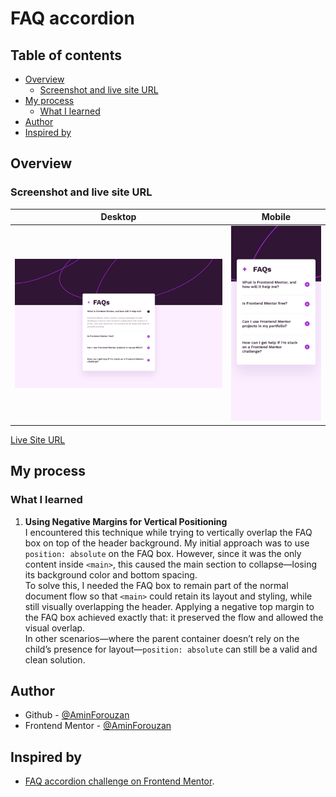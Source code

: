 # FAQ accordion

## Table of contents

- [Overview](#overview)
  - [Screenshot and live site URL](#screenshot-and-live-site-url)
- [My process](#my-process)
  - [What I learned](#what-i-learned)
- [Author](#author)
- [Inspired by](#inspired-by)

## Overview

### Screenshot and live site URL

| Desktop                                     | Mobile                                    |
| ------------------------------------------- | ----------------------------------------- |
| ![desktop](/assets/desktop-screenshot.jpeg) | ![Mobile](/assets/mobile-screenshot.jpeg) |

[Live Site URL](https://noonpanirsabzi.github.io/faq-accordion)

## My process

### What I learned

1. **Using Negative Margins for Vertical Positioning**  
   I encountered this technique while trying to vertically overlap the FAQ box on top of the header background. My initial approach was to use `position: absolute` on the FAQ box. However, since it was the only content inside `<main>`, this caused the main section to collapse—losing its background color and bottom spacing.  
   To solve this, I needed the FAQ box to remain part of the normal document flow so that `<main>` could retain its layout and styling, while still visually overlapping the header. Applying a negative top margin to the FAQ box achieved exactly that: it preserved the flow and allowed the visual overlap.  
   In other scenarios—where the parent container doesn’t rely on the child’s presence for layout—`position: absolute` can still be a valid and clean solution.

## Author

- Github - [@AminForouzan](https://github.com/AminForouzan)
- Frontend Mentor - [@AminForouzan](https://www.frontendmentor.io/profile/AminForouzan)

## Inspired by

- [FAQ accordion challenge on Frontend Mentor](https://www.frontendmentor.io/challenges/faq-accordion-wyfFdeBwBz).
